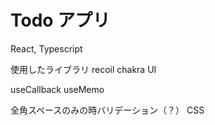 # Todo アプリ

React, Typescript

使用したライブラリ
recoil
chakra UI

useCallback
useMemo

全角スペースのみの時バリデーション（？）
CSS
